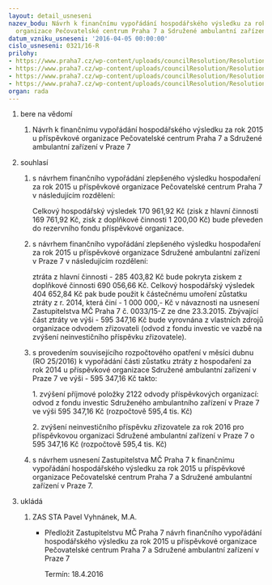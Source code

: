 ```yaml
---
layout: detail_usneseni
nazev_bodu: Návrh k finančnímu vypořádání hospodářského výsledku za rok 2015 u příspěvkové
  organizace Pečovatelské centrum Praha 7 a Sdružené ambulantní zařízení v Praze 7
datum_vzniku_usneseni: '2016-04-05 00:00:00'
cislo_usneseni: 0321/16-R
prilohy:
- https://www.praha7.cz/wp-content/uploads/councilResolution/Resolutions/27518/export/duvodovazprava~40497.doc
- https://www.praha7.cz/wp-content/uploads/councilResolution/Resolutions/27518/export/prilohyrozvahy~40496.pdf
- https://www.praha7.cz/wp-content/uploads/councilResolution/Resolutions/27518/export/navrhusnesenizastupitelstva~40495.pdf
- https://www.praha7.cz/wp-content/uploads/councilResolution/Resolutions/27518/export/export~299710.pdf
organ: rada
---
```

<ol class="urzList_view" id="urzList">
<li id="" class="urzClass1"><span name="1">bere na vědomí</span> 
<ol class="urzOlClass">
<li id="" class="urzClass2" style="TEXT-ALIGN: left"><span><p>Návrh k finančnímu vypořádání hospodářského výsledku za rok 2015 u příspěvkové organizace Pečovatelské centrum Praha 7 a Sdružené ambulantní zařízení v Praze 7</p></span></li></ol></li>
<li id="" class="urzClass1"><span name="26">souhlasí</span> 
<ol class="urzOlClass">
<li id="" class="urzClass2" style="TEXT-ALIGN: left"><span><p>s návrhem finančního vypořádání zlepšeného výsledku hospodaření za rok 2015 u&nbsp;příspěvkové organizace&nbsp;Pečovatelské centrum Praha 7 v následujícím rozdělení:</p><p>Celkový hospodářský výsledek 170 961,92 Kč (zisk z hlavní činnosti 169 761,92 Kč, zisk z doplňkové činnosti 1 200,00 Kč) bude převeden do rezervního fondu příspěvkové organizace.</p></span></li>
<li id="" class="urzClass2" style="TEXT-ALIGN: left"><span><p>s návrhem finančního vypořádání zlepšeného výsledku hospodaření za rok 2015 u příspěvkové organizace&nbsp;Sdružené ambulantní zařízení v Praze 7&nbsp;v následujícím rozdělení:</p><p>ztráta z hlavní činnosti - 285 403,82 Kč bude pokryta ziskem z doplňkové činnosti 690 056,66 Kč. Celkový hospodářský výsledek 404 652,84 Kč pak&nbsp;bude použit k částečnému umoření zůstatku ztráty z r. 2014, která činí&nbsp;- 1 000 000,- Kč v návaznosti na usnesení Zastupitelstva MČ Praha 7&nbsp;č. 0033/15-Z ze dne 23.3.2015.&nbsp;Zbývající část ztráty ve výši - 595 347,16 Kč bude vyrovnána z vlastních zdrojů organizace odvodem zřizovateli&nbsp;(odvod z fondu investic ve vazbě na zvýšení neinvestičního příspěvku zřizovatele).</p></span></li>
<li id="" class="urzClass2" style="TEXT-ALIGN: left"><span><p>s provedením souvisejícího rozpočtového opatření v měsíci dubnu (RO 25/2016)&nbsp;k vypořádání části zůstatku ztráty z hospodaření za rok 2014 u&nbsp;příspěvkové organizace Sdružené ambulantní zařízení v Praze 7&nbsp;ve výši - 595 347,16 Kč takto:</p><p>1. zvýšení příjmové položky 2122 odvody příspěvkových organizací: odvod z fondu investic Sdruženého ambulantního zařízení v Praze 7 ve výši 595 347,16 Kč (rozpočtově 595,4 tis. Kč)</p><p>2. zvýšení neinvestičního příspěvku zřizovatele za rok 2016 pro příspěvkovou organizaci Sdružené ambulantní zařízení v Praze 7 o 595 347,16 Kč (rozpočtově 595,4 tis. Kč)</p></span></li>
<li id="" class="urzClass2" style="TEXT-ALIGN: left"><span><p>s návrhem usnesení Zastupitelstva MČ Praha 7 k&nbsp;finančnímu vypořádání hospodářského výsledku za rok 2015 u příspěvkové organizace Pečovatelské centrum Praha 7 a Sdružené ambulantní zařízení v Praze 7.</p></span></li></ol></li><li class="urzClass1" id="urzUkoly"><span name="1">ukládá</span><ol class="urzOlClass"><li class="urzClass2"><span><p>ZAS STA Pavel Vyhnánek, M.A.</p></span><ul class="urzUlClass"><li class="urzClass3"><span><p>Předložit Zastupitelstvu MČ Praha 7 návrh finančního vypořádání hospodářského výsledku za rok 2015 u příspěvkové organizace Pečovatelské centrum Praha 7 a Sdružené ambulantní zařízení v Praze 7</p></span><span class="urzUkolTermin">  Termín:&nbsp;18.4.2016</span></li></ul></li></ol></li>
</ol>